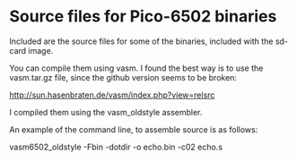 # Source files for Pico-6502 binaries

Included are the source files for some of the binaries, included with the sd-card image.

You can compile them using vasm. I found the best way is to use the vasm.tar.gz file,
since the github version seems to be broken:

http://sun.hasenbraten.de/vasm/index.php?view=relsrc

I compiled them using the vasm_oldstyle assembler.

An example of the command line, to assemble source is as follows:

vasm6502_oldstyle -Fbin -dotdir -o echo.bin -c02 echo.s
